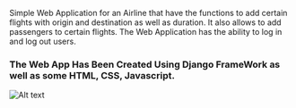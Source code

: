 Simple Web Application for an Airline that have the functions to add certain flights with origin and destination as well as duration. It also allows to add passengers to certain flights.
The Web Application has the ability to log in and log out users.

###  The Web App Has Been Created Using Django FrameWork as well as some HTML, CSS, Javascript.

![Alt text]("airlineindex.png"?raw=true "Main Page")

